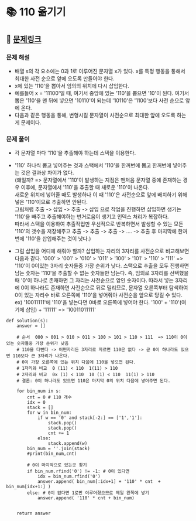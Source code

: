 
# 📚 110 옮기기

## 📌 [문제링크](https://school.programmers.co.kr/learn/courses/30/lessons/77886)

### 문제 해설

- 배열 s의 각 요소에는 0과 1로 이루어진 문자열 x가 있다. x를 특정 행동을 통해서 최대한 사전 순으로 앞에 오도록 만들어야 한다.
- x에 있는 '110'을 뽑아서 임의의 위치에 다시 삽입한다.
- 예를들어 x = '11100'일 때, 여기서 중앙에 있는 '110'을 뽑으면 '10'이 된다. 여기서 뽑은 '110'을 맨 뒤에 넣으면 '10110'이 되는데 '10110'은 '1100'보다 사전 순으로 앞에 온다.
- 다음과 같은 행동을 통해, 변형시킬 문자열이 사전순으로 최대한 앞에 오도록 하는게 문제이다. 

### 문제 풀이

- 각 문자열 마다 '110'을 추출해야 하는데 스택을 이용한다.
- '110' 하나씩 뽑고 넣어주는 것과 스택에서 '110'을 한꺼번에 뽑고 한꺼번에 넣어주는 것은 결과상 차이가 없다.  
(왜일까? => 문자열에서 '110'이 발생하는 지점은 맨처음 문자열 중에 존재하는 경우 이후에, 문자열에서 '110'을 추출할 때 새로운 '110'이 나온다.  
새로운 위치에 넣어줄 때도 발생하나 이 때 '110'은 사전순으로 앞에 배치하기 위해 넣은 '110'이므로 추출하면 안된다.  
그림처럼 추출 -> 삽입 -> 추출 -> 삽입 으로 작업을 진행하면 삽입하면 생기는 '110'을 빼주고 추출해야하는 번거로움이 생기고 인덱스 처리가 복잡하다.  
따라서 스택을 이용하여 추출작업만 우선적으로 반복하면서 발생할 수 있는 모든 '110'의 갯수을 저장해주고 
추출 -> 추출 -> 추출 -> .... -> 추출 후 마지막에 한꺼번에 '110'을 삽입해주는 것이 낫다.)
 
- 그럼 삽입을 어디에 해줘야 할까?
삽입하는 자리의 3자리를 사전순으로 비교해보면 다음과 같다.
'000' > '001' > '010' > '011' > '100' > '101' > '110' > '111'  => '110'이 0이있는 3자리 숫자들중 가장 순위가 낮다.
스택으로 추출을 모두 진행하면 남는 숫자는 '110'을 추출할 수 없는 숫자들만 남는다. 즉, 임의로 3자리를 선택했을 때 '0'이 하나로 존재하면 그 자리는 사전순으로 앞인 숫자이다. 
따라서 넣는 3자리에 0이 하나라도 존재하면 사전순으로 뒤로 밀리므로, 문자열 오른쪽부터 탐색하여 0이 있는 자리수 바로 오른쪽에 '110'을 넣어줘야 사전순을 앞으로 당길 수 있다.
ex) '10011111'에 '110'을 넣는다면 0바로 오른쪽에 넣어야 한다. '100' + '110'(여기에 삽입) + '11111' => '10011011111'
 

```
def solution(s):
    answer = []
    
    # 순서  000 > 001 > 010 > 011 > 100 > 101 > 110 > 111  => 110이 0이있는 숫자들중 가장 순위가 낮음
    # 110을 다뺀다 -> 어떤자리든 3자리로 자르면 110은 없다 -> 곧 0이 하나라도 있으면 110보다 큰 3자리가 나온다.
    # 0이 가장 오른쪽에 있는 위치 다음에 110을 넣으면 된다.
    # 1자리와 비교  0 (11) < 110  1(11) > 110
    # 2자리와 비교  0x (1) < 110  10 (1) < 110  11(1) > 110
    # 결론: 0이 하나라도 있으면 110은 마지막 0의 위치 다음에 넣어주면 된다.
    
    for bin_num in s:
        cnt = 0 # 110 개수
        idx = 0
        stack = []
        for w in bin_num:
            if w == '0' and stack[-2:] == ['1','1']:
                stack.pop()
                stack.pop()
                cnt += 1
            else:
                stack.append(w)
        bin_num = ''.join(stack)
        #print(bin_num,cnt)
        
        # 0이 마지막으로 있는곳 찾기
        if bin_num.rfind('0') != -1: # 0이 있다면
            idx = bin_num.rfind('0')
            answer.append( bin_num[:idx+1] + '110' * cnt  + bin_num[idx+1:] )
        else: # 0이 없다면 1로만 이루어졌으므로 제일 왼쪽에 넣기
            answer.append( '110' * cnt + bin_num)
        

    return answer
```
